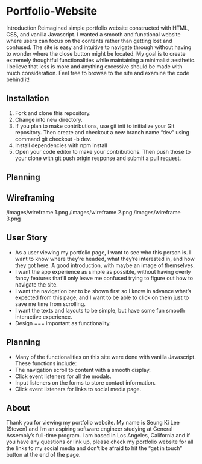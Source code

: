 # Portfolio-Website

Introduction 
Reimagined simple portfolio website constructed with HTML, CSS, and vanilla Javascript. I wanted a smooth and functional website where users can focus on the contents rather than getting lost and confused. The site is easy and intuitive to navigate through without having to wonder where the close button might be located. My goal is to create extremely thoughtful functionalities while maintaining a minimalist aesthetic. I believe that less is more and anything excessive should be made with much consideration. Feel free to browse to the site and examine the code behind it!

## Installation
1.	Fork and clone this repository.
2.	Change into new directory.
3.	If you plan to make contributions, use git init to initialize your Git repository. Then create and checkout a new branch name “dev” using command git checkout -b dev.
4.	Install dependencies with npm install
5.	Open your code editor to make your contributions. Then push those to your clone with git push origin response and submit a pull request. 


## Planning 

## Wireframing
/images/wireframe 1.png
/images/wireframe 2.png
/images/wireframe 3.png

## User Story
*	As a user viewing my portfolio page, I want to see who this person is. I want to know where they’re headed, what they’re interested in, and how they got here. A good introduction, with maybe an image of themselves.
*	I want the app experience as simple as possible, without having overly fancy features that’ll only leave me confused trying to figure out how to navigate the site. 
*	I want the navigation bar to be shown first so I know in advance what’s expected from this page, and I want to be able to click on them just to save me time from scrolling. 
*	I want the texts and layouts to be simple, but have some fun  smooth interactive experience.
*	Design === important as functionality.

## Planning 
*	Many of the functionalities on this site were done with vanilla Javascript. These functions include:
*	The navigation scroll to content with a smooth display.
*	Click event listeners for all the modals.
*	Input listeners on the forms to store contact information. 
*	Click event listeners for links to social media page. 

## About
Thank you for viewing my portfolio website. My name is Seung Ki Lee (Steven) and I’m an aspiring software engineer studying at General Assembly’s full-time program. I am based in Los Angeles, California and if you have any questions or link up, please check my portfolio website for all the links to my social media and don’t be afraid to hit the “get in touch” button at the end of the page. 
